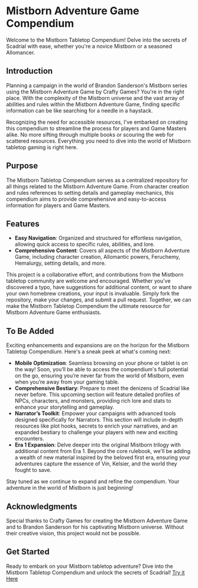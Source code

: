 # Mistborn Adventure Game Compendium
Welcome to the Mistborn Tabletop Compendium! Delve into the secrets of Scadrial with ease, whether you're a novice Mistborn or a seasoned Allomancer.

## Introduction
Planning a campaign in the world of Brandon Sanderson's Mistborn series using the Mistborn Adventure Game by Crafty Games? You're in the right place. With the complexity of the Mistborn universe and the vast array of abilities and rules within the Mistborn Adventure Game, finding specific information can be like searching for a needle in a haystack.

Recognizing the need for accessible resources, I've embarked on creating this compendium to streamline the process for players and Game Masters alike. No more sifting through multiple books or scouring the web for scattered resources. Everything you need to dive into the world of Mistborn tabletop gaming is right here.

## Purpose
The Mistborn Tabletop Compendium serves as a centralized repository for all things related to the Mistborn Adventure Game. From character creation and rules references to setting details and gameplay mechanics, this compendium aims to provide comprehensive and easy-to-access information for players and Game Masters.

## Features
- **Easy Navigation**: Organized and structured for effortless navigation, allowing quick access to specific rules, abilities, and lore.
- **Comprehensive Content**: Covers all aspects of the Mistborn Adventure Game, including character creation, Allomantic powers, Feruchemy, Hemalurgy, setting details, and more.
 
This project is a collaborative effort, and contributions from the Mistborn tabletop community are welcome and encouraged. Whether you've discovered a typo, have suggestions for additional content, or want to share your own homebrew creations, your input is invaluable. Simply fork the repository, make your changes, and submit a pull request. Together, we can make the Mistborn Tabletop Compendium the ultimate resource for Mistborn Adventure Game enthusiasts.

## To Be Added
Exciting enhancements and expansions are on the horizon for the Mistborn Tabletop Compendium. Here's a sneak peek at what's coming next:

- **Mobile Optimization**: Seamless browsing on your phone or tablet is on the way! Soon, you’ll be able to access the compendium's full potential on the go, ensuring you’re never far from the world of Mistborn, even when you’re away from your gaming table.
- **Comprehensive Bestiary**: Prepare to meet the denizens of Scadrial like never before. This upcoming section will feature detailed profiles of NPCs, characters, and monsters, providing rich lore and stats to enhance your storytelling and gameplay.
- **Narrator’s Toolkit**: Empower your campaigns with advanced tools designed specifically for Narrators. This section will include in-depth resources like plot hooks, secrets to enrich your narratives, and an expanded bestiary to challenge your players with new and exciting encounters.
- **Era 1 Expansion**: Delve deeper into the original Mistborn trilogy with additional content from Era 1. Beyond the core rulebook, we'll be adding a wealth of new material inspired by the beloved first era, ensuring your adventures capture the essence of Vin, Kelsier, and the world they fought to save.

Stay tuned as we continue to expand and refine the compendium. Your adventure in the world of Mistborn is just beginning!

## Acknowledgments
Special thanks to Crafty Games for creating the Mistborn Adventure Game and to Brandon Sanderson for his captivating Mistborn universe. Without their creative vision, this project would not be possible.

## Get Started
Ready to embark on your Mistborn tabletop adventure? Dive into the Mistborn Tabletop Compendium and unlock the secrets of Scadrial!
[Try it Here]([URL](https://alex-gillis.github.io/mistborn-ttrpg/))

